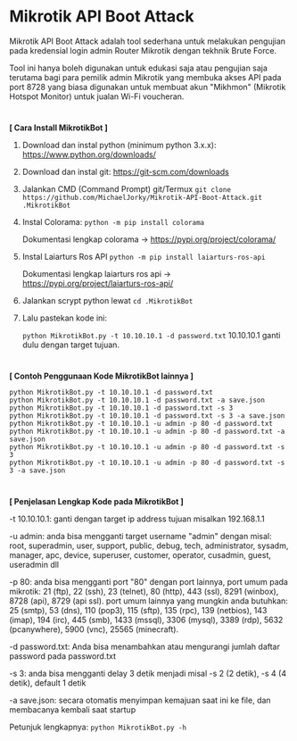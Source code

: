 # Mikrotik API Boot Attack
Mikrotik API Boot Attack adalah tool sederhana untuk melakukan pengujian pada kredensial login admin Router Mikrotik dengan tekhnik Brute Force.

Tool ini hanya boleh digunakan untuk edukasi saja atau pengujian saja terutama bagi para pemilik admin Mikrotik yang membuka akses API pada port 8728 yang biasa digunakan untuk membuat akun "Mikhmon" (Mikrotik Hotspot Monitor) untuk jualan Wi-Fi voucheran.

#
<b>[ Cara Install MikrotikBot ]</b>

1. Download dan instal python (minimum python 3.x.x):
https://www.python.org/downloads/

2. Download dan instal git:
https://git-scm.com/downloads

3. Jalankan CMD (Command Prompt) git/Termux
   ```git clone https://github.com/MichaelJorky/Mikrotik-API-Boot-Attack.git .MikrotikBot```

4. Instal Colorama:
   ```python -m pip install colorama``` 

   Dokumentasi lengkap colorama -> https://pypi.org/project/colorama/

4. Instal Laiarturs Ros API
   ```python -m pip install laiarturs-ros-api``` 

   Dokumentasi lengkap laiarturs ros api -> https://pypi.org/project/laiarturs-ros-api/

5. Jalankan scrypt python lewat ```cd .MikrotikBot```

6. Lalu pastekan kode ini:

   ```python MikrotikBot.py -t 10.10.10.1 -d password.txt```
   10.10.10.1 ganti dulu dengan target tujuan.

#
<b>[ Contoh Penggunaan Kode MikrotikBot lainnya ]</b>

```
python MikrotikBot.py -t 10.10.10.1 -d password.txt
python MikrotikBot.py -t 10.10.10.1 -d password.txt -a save.json
python MikrotikBot.py -t 10.10.10.1 -d password.txt -s 3
python MikrotikBot.py -t 10.10.10.1 -d password.txt -s 3 -a save.json
python MikrotikBot.py -t 10.10.10.1 -u admin -p 80 -d password.txt
python MikrotikBot.py -t 10.10.10.1 -u admin -p 80 -d password.txt -a save.json
python MikrotikBot.py -t 10.10.10.1 -u admin -p 80 -d password.txt -s 3
python MikrotikBot.py -t 10.10.10.1 -u admin -p 80 -d password.txt -s 3 -a save.json
```

#
<b>[ Penjelasan Lengkap Kode pada MikrotikBot ]</b>

   -t 10.10.10.1: ganti dengan target ip address tujuan misalkan 192.168.1.1

   -u admin: anda bisa mengganti target username "admin" dengan misal: root, superadmin, user, support, public, debug, tech, administrator, sysadm, manager, apc, device, superuser, customer, operator, cusadmin, guest, useradmin dll

   -p 80: anda bisa mengganti port "80" dengan port lainnya, port umum pada mikrotik: 21 (ftp), 22 (ssh), 23 (telnet), 80 (http), 443 (ssl), 8291 (winbox), 8728 (api), 8729 (api ssl). port umum lainnya yang mungkin anda butuhkan: 25 (smtp), 53 (dns), 110 (pop3), 115 (sftp), 135 (rpc), 139 (netbios), 143 (imap), 194 (irc), 445 (smb), 1433 (mssql), 3306 (mysql), 3389 (rdp), 5632 (pcanywhere), 5900 (vnc), 25565 (minecraft).
   
   -d password.txt: Anda bisa menambahkan atau mengurangi jumlah daftar password pada password.txt
   
   -s 3: anda bisa mengganti delay 3 detik menjadi misal -s 2 (2 detik), -s 4 (4 detik), default 1 detik
   
   -a save.json: secara otomatis menyimpan kemajuan saat ini ke file, dan membacanya kembali saat startup
   
   Petunjuk lengkapnya: ```python MikrotikBot.py -h```
